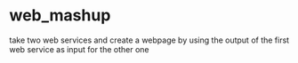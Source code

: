 # web_mashup
take two web services and create a webpage by using the output of the first web service as input for the other one
